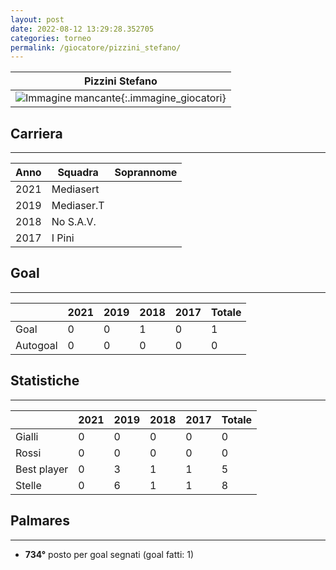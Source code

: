 ```yaml
---
layout: post
date: 2022-08-12 13:29:28.352705
categories: torneo
permalink: /giocatore/pizzini_stefano/
---
```

<link rel='stylesheets' href='./../assets/giocatori.css'>

| Pizzini Stefano |
|:-----:|
| ![Immagine mancante]('./../../assets/giocatori/pizzini_stefano.png){:.immagine_giocatori} |


## Carriera
----

|Anno|Squadra|Soprannome|
|:---:|---|---|
|2021|Mediasert||
|2019|Mediaser.T||
|2018|No S.A.V.||
|2017|I Pini||


## Goal
----

| |2021|2019|2018|2017| Totale |
|---|---|---|---|---|---|
|Goal|0|0|1|0|1|
|Autogoal|0|0|0|0|0|


## Statistiche
----

| |2021|2019|2018|2017| Totale |
|---|---|---|---|---|---|
|Gialli|0|0|0|0|0|
|Rossi|0|0|0|0|0|
|Best player|0|3|1|1|5|
|Stelle|0|6|1|1|8|


## Palmares
----

- **734°** posto per goal segnati (goal fatti: 1)
